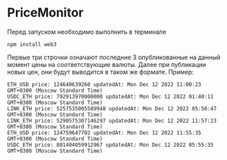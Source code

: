 # PriceMonitor

Перед запуском необходимо выполнить в терминале
```
npm install web3
```
Первые три строчки означают последние 3 опубликованные на данный момент цены на соответствующие валюты.
Далее при публикации новых цен, они будут выводится в таком же формате.
Пример:
```
ETH_USD price: 124640639260 updatedAt: Mon Dec 12 2022 11:00:23 GMT+0300 (Moscow Standard Time)
USDC_ETH price: 792913970000000 updatedAt: Mon Dec 12 2022 01:40:11 GMT+0300 (Moscow Standard Time)
LINK_ETH price: 5257535005589948 updatedAt: Mon Dec 12 2022 05:56:47 GMT+0300 (Moscow Standard Time)
LINK_ETH price: 5290575307146297 updatedAt: Mon Dec 12 2022 11:57:23 GMT+0300 (Moscow Standard Time)
ETH_USD price: 124759647702 updatedAt: Mon Dec 12 2022 11:55:35 GMT+0300 (Moscow Standard Time)
USDC_ETH price: 801404059912967 updatedAt: Mon Dec 12 2022 05:55:35 GMT+0300 (Moscow Standard Time)
```
